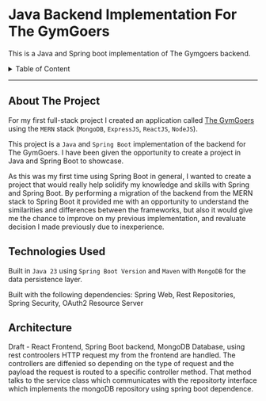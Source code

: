 # Java Backend Implementation For The GymGoers
This is a Java and Spring boot implementation of The Gymgoers backend.

<details>
    <summary>Table of Content</summary>
    <ol>
        <li><a href="#about-the-project">About The Project</a></li>
        <li><a href="#technologies-used">Technologies Used</a></li>
        <li><a href="#architecture">Architecture</a></li>
    </ol>
</details>

---

## About The Project

For my first full-stack project I created an application called [The GymGoers](https://github.com/parsadanesh/TheGymGoers/blob/main/ProjectREADME.md) using the `MERN` stack (`MongoDB`, `ExpressJS`, `ReactJS`, `NodeJS`).

This project is a `Java` and `Spring Boot` implementation of the backend for The GymGoers. I have been given the opportunity to create a project in Java and Spring Boot to showcase. 

As this was my first time using Spring Boot in general, I wanted to create a project that would really help solidify my 
knowledge and skills with Spring and Spring Boot. By performing a migration of the backend from the MERN stack to Spring Boot 
it provided me with an opportunity to understand the similarities and differences between the frameworks, but also it would give 
me the chance to improve on my previous implementation, and revaluate decision I made previously due to inexperience.

## Technologies Used

Built in `Java 23` using `Spring Boot Version` and `Maven` with `MongoDB` for the data persistence layer.

Built with the following dependencies: Spring Web, Rest Repositories, Spring Security, OAuth2 Resource Server

## Architecture

Draft - React Frontend, Spring Boot backend, MongoDB Database, using rest controolers HTTP request my from the frontend are handled. The controllers are diffenied so depending on the type of request and the payload the request is routed to a specific controller method. That method talks to the service class which communicates with the repositorty interface which implements the mongoDB repository using spring boot dependence.